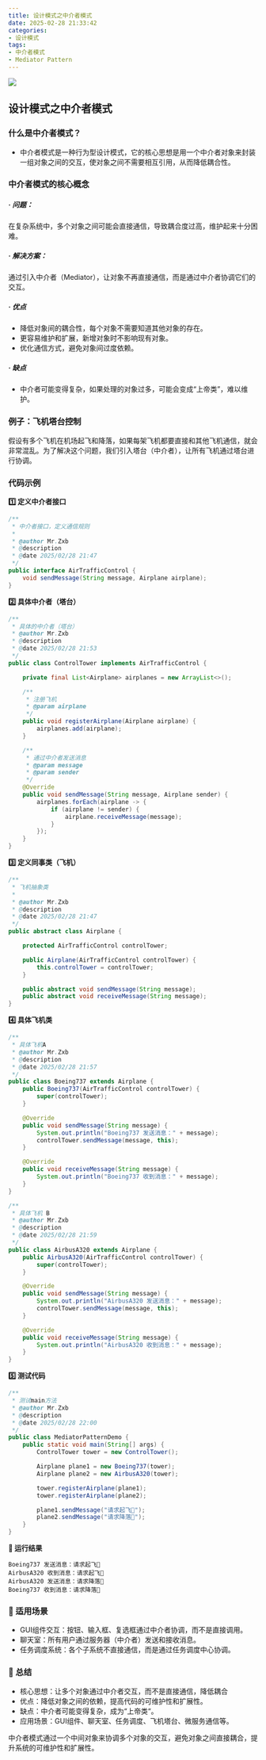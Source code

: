 ```yaml
---
title: 设计模式之中介者模式
date: 2025-02-28 21:33:42
categories: 
- 设计模式
tags:
- 中介者模式
- Mediator Pattern
---
```


![](https://github.com/user-attachments/assets/610c0eed-59c7-4084-9bb5-6fc1bdaa6c53)

<!-- more -->

## 设计模式之中介者模式

### 什么是中介者模式？

- 中介者模式是一种行为型设计模式，它的核心思想是用一个中介者对象来封装一组对象之间的交互，使对象之间不需要相互引用，从而降低耦合性。

### 中介者模式的核心概念

##### · 问题：

​	在复杂系统中，多个对象之间可能会直接通信，导致耦合度过高，维护起来十分困难。

##### · 解决方案：

​	通过引入中介者（Mediator），让对象不再直接通信，而是通过中介者协调它们的交互。

##### · 优点

- 降低对象间的耦合性，每个对象不需要知道其他对象的存在。
- 更容易维护和扩展，新增对象时不影响现有对象。
- 优化通信方式，避免对象间过度依赖。

##### · 缺点

- 中介者可能变得复杂，如果处理的对象过多，可能会变成“上帝类”，难以维护。

### 例子：飞机塔台控制

 假设有多个飞机在机场起飞和降落，如果每架飞机都要直接和其他飞机通信，就会非常混乱。为了解决这个问题，我们引入塔台（中介者），让所有飞机通过塔台进行协调。

### 代码示例

**1️⃣ 定义中介者接口**

```java
/**
 * 中介者接口，定义通信规则
 *
 * @author Mr.Zxb
 * @description
 * @date 2025/02/28 21:47
 */
public interface AirTrafficControl {
    void sendMessage(String message, Airplane airplane);
}
```

**2️⃣ 具体中介者（塔台）**

```java
/**
 * 具体的中介者（塔台）
 * @author Mr.Zxb
 * @description
 * @date 2025/02/28 21:53
 */
public class ControlTower implements AirTrafficControl {

    private final List<Airplane> airplanes = new ArrayList<>();

    /**
     * 注册飞机
     * @param airplane
     */
    public void registerAirplane(Airplane airplane) {
        airplanes.add(airplane);
    }

    /**
     * 通过中介者发送消息
     * @param message
     * @param sender
     */
    @Override
    public void sendMessage(String message, Airplane sender) {
        airplanes.forEach(airplane -> {
            if (airplane != sender) {
                airplane.receiveMessage(message);
            }
        });
    }
}
```

**3️⃣ 定义同事类（飞机）**

```java
/**
 * 飞机抽象类
 *
 * @author Mr.Zxb
 * @description
 * @date 2025/02/28 21:47
 */
public abstract class Airplane {

    protected AirTrafficControl controlTower;

    public Airplane(AirTrafficControl controlTower) {
        this.controlTower = controlTower;
    }

    public abstract void sendMessage(String message);
    public abstract void receiveMessage(String message);
}
```

**4️⃣ 具体飞机类**

```java
/**
 * 具体飞机A
 * @author Mr.Zxb
 * @description
 * @date 2025/02/28 21:57
 */
public class Boeing737 extends Airplane {
    public Boeing737(AirTrafficControl controlTower) {
        super(controlTower);
    }

    @Override
    public void sendMessage(String message) {
        System.out.println("Boeing737 发送消息：" + message);
        controlTower.sendMessage(message, this);
    }

    @Override
    public void receiveMessage(String message) {
        System.out.println("Boeing737 收到消息：" + message);
    }
}

/**
 * 具体飞机 B
 * @author Mr.Zxb
 * @description
 * @date 2025/02/28 21:59
 */
public class AirbusA320 extends Airplane {
    public AirbusA320(AirTrafficControl controlTower) {
        super(controlTower);
    }

    @Override
    public void sendMessage(String message) {
        System.out.println("AirbusA320 发送消息：" + message);
        controlTower.sendMessage(message, this);
    }

    @Override
    public void receiveMessage(String message) {
        System.out.println("AirbusA320 收到消息：" + message);
    }
}
```

**5️⃣ 测试代码**

```java
/**
 * 测试main方法
 * @author Mr.Zxb
 * @description
 * @date 2025/02/28 22:00
 */
public class MediatorPatternDemo {
    public static void main(String[] args) {
        ControlTower tower = new ControlTower();

        Airplane plane1 = new Boeing737(tower);
        Airplane plane2 = new AirbusA320(tower);

        tower.registerAirplane(plane1);
        tower.registerAirplane(plane2);

        plane1.sendMessage("请求起飞🛫");
        plane2.sendMessage("请求降落🛬");
    }
}
```

**🛫 运行结果**

```
Boeing737 发送消息：请求起飞🛫
AirbusA320 收到消息：请求起飞🛫
AirbusA320 发送消息：请求降落🛬
Boeing737 收到消息：请求降落🛬
```

### **📌 适用场景**

- GUI组件交互：按钮、输入框、复选框通过中介者协调，而不是直接调用。
- 聊天室：所有用户通过服务器（中介者）发送和接收消息。
- 任务调度系统：各个子系统不直接通信，而是通过任务调度中心协调。

### **📌 总结**

- 核心思想：让多个对象通过中介者交互，而不是直接通信，降低耦合
- 优点：降低对象之间的依赖，提高代码的可维护性和扩展性。
- 缺点：中介者可能变得复杂，成为“上帝类“。
- 应用场景：GUI组件、聊天室、任务调度、飞机塔台、微服务通信等。

中介者模式通过一个中间对象来协调多个对象的交互，避免对象之间直接耦合，提升系统的可维护性和扩展性。
